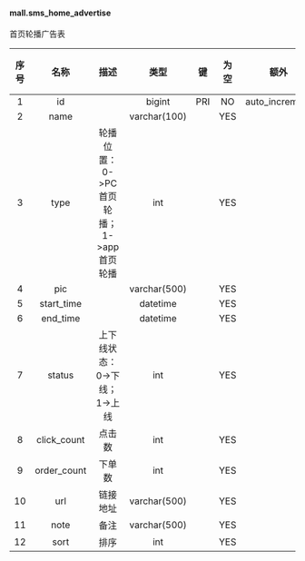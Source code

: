 #### mall.sms_home_advertise 
首页轮播广告表

| 序号 | 名称 | 描述 | 类型 | 键 | 为空 | 额外 | 默认值 |
| :--: | :--: | :--: | :--: | :--: | :--: | :--: | :--: |
| 1 | id |  | bigint | PRI | NO | auto_increment |  |
| 2 | name |  | varchar(100) |  | YES |  |  |
| 3 | type | 轮播位置：0->PC首页轮播；1->app首页轮播 | int |  | YES |  |  |
| 4 | pic |  | varchar(500) |  | YES |  |  |
| 5 | start_time |  | datetime |  | YES |  |  |
| 6 | end_time |  | datetime |  | YES |  |  |
| 7 | status | 上下线状态：0->下线；1->上线 | int |  | YES |  |  |
| 8 | click_count | 点击数 | int |  | YES |  |  |
| 9 | order_count | 下单数 | int |  | YES |  |  |
| 10 | url | 链接地址 | varchar(500) |  | YES |  |  |
| 11 | note | 备注 | varchar(500) |  | YES |  |  |
| 12 | sort | 排序 | int |  | YES |  | 0 |
